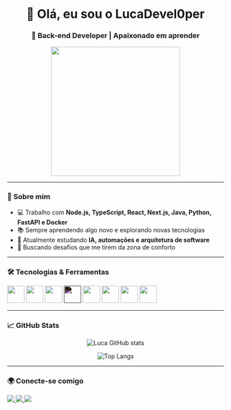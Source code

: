 <h1 align="center">👋 Olá, eu sou o LucaDevel0per</h1>
<h3 align="center">🚀 Back-end Developer | Apaixonado em aprender</h3>

<p align="center">
  <img src="https://media.giphy.com/media/qgQUggAC3Pfv687qPC/giphy.gif" width="300" />
</p>

---

### 🧠 Sobre mim

- 💻 Trabalho com **Node.js, TypeScript, React, Next.js, Java, Python, FastAPI e Docker**
- 📚 Sempre aprendendo algo novo e explorando novas tecnologias
- 🌱 Atualmente estudando **IA, automações e arquitetura de software**
- 🎯 Buscando desafios que me tirem da zona de conforto

---

### 🛠️ Tecnologias & Ferramentas

<p align="left">
  <img src="https://cdn.jsdelivr.net/gh/devicons/devicon/icons/nodejs/nodejs-original.svg" width="40" height="40"/>
  <img src="https://cdn.jsdelivr.net/gh/devicons/devicon/icons/typescript/typescript-original.svg" width="40" height="40"/>
  <img src="https://cdn.jsdelivr.net/gh/devicons/devicon/icons/react/react-original.svg" width="40" height="40"/>
  <img src="https://cdn.jsdelivr.net/gh/devicons/devicon/icons/nextjs/nextjs-original.svg" width="40" height="40" style="filter: invert(1);"/>
  <img src="https://cdn.jsdelivr.net/gh/devicons/devicon/icons/python/python-original.svg" width="40" height="40"/>
  <img src="https://cdn.jsdelivr.net/gh/devicons/devicon/icons/fastapi/fastapi-original.svg" width="40" height="40"/>
  <img src="https://cdn.jsdelivr.net/gh/devicons/devicon/icons/docker/docker-original.svg" width="40" height="40"/>
  <img src="https://cdn.jsdelivr.net/gh/devicons/devicon/icons/java/java-original.svg" width="40" height="40"/>
</p>

---

### 📈 GitHub Stats

<p align="center">
  <img src="https://github-readme-stats.vercel.app/api?username=LucaDevel0per&show_icons=true&theme=radical" alt="Luca GitHub stats" />
</p>
<p align="center">
  <img src="https://github-readme-stats.vercel.app/api/top-langs/?username=LucaDevel0per&layout=compact&theme=radical" alt="Top Langs" />
</p>

---

### 🌍 Conecte-se comigo

<p align="left">
  <a href="https://www.linkedin.com/in/luca-lopes31" target="_blank">
    <img src="https://img.shields.io/badge/LinkedIn-blue?style=for-the-badge&logo=linkedin" />
  </a>
  <a href="https://www.instagram.com/lucalopess__/" target="_blank">
    <img src="https://img.shields.io/badge/Instagram-E4405F?style=for-the-badge&logo=instagram&logoColor=white" />
  </a>
  <a href="https://lucaribeiro.site/" target="_blank">
    <img src="https://img.shields.io/badge/Portfólio-000?style=for-the-badge&logo=githubpages&logoColor=white" />
  </a>
</p>
